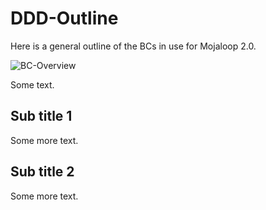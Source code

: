 # DDD-Outline
Here is a general outline of the BCs in use for Mojaloop 2.0.

![BC-Overview](./assets/images/BC-overview.png)

Some text.

## Sub title 1

Some more text.

## Sub title 2

Some more text.
